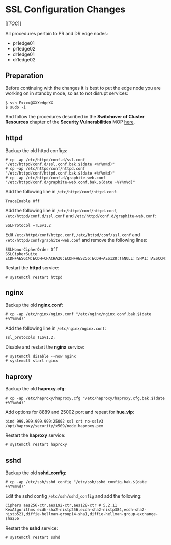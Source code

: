 # SSL Configuration Changes

[[_TOC_]]

All procedures pertain to PR and DR edge nodes:
- pr1edge01
- pr1edge02
- dr1edge01
- dr1edge02

## Preparation

Before continuing with the changes it is best to put the edge node you are
working on in standby mode, so as to not disrupt services:

    $ ssh Exxxx@XXXedgeXX
    $ sudo -i

And follow the procedures described in the **Switchover of Cluster Resources** chapter
of the **Security Vulnerabilities** MOP [here](https://metis.ghi.com/obss/oss/sysadmin-group/mno/cloudera-cluster/-/blob/master/Documentation/MOP/21324_security_vulnerabilities_v3.docx).

## httpd

Backup the old httpd configs:

    # cp –ap /etc/httpd/conf.d/ssl.conf  "/etc/httpd/conf.d/ssl.conf.bak.$(date +%Y%m%d)"
    # cp –ap /etc/httpd/conf/httpd.conf  "/etc/httpd/conf/httpd.conf.bak.$(date +%Y%m%d)"
    # cp -ap /etc/httpd/conf.d/graphite-web.conf "/etc/httpd/conf.d/graphite-web.conf.bak.$(date +%Y%m%d)"

Add the following line in `/etc/httpd/conf/httpd.conf`:

    TraceEnable Off

Add the following line in `/etc/httpd/conf/httpd.conf`, `/etc/httpd/conf.d/ssl.conf`
and `/etc/httpd/conf.d/graphite-web.conf`:

    SSLProtocol +TLSv1.2

Edit `/etc/httpd/conf/httpd.conf`, `/etc/httpd/conf/ssl.conf` and
`/etc/httpd/conf/graphite-web.conf` and remove the following lines:

    SSLHonorCipherOrder Off
    SSLCipherSuite ECDH+AESGCM:ECDH+CHACHA20:ECDH+AES256:ECDH+AES128:!aNULL:!SHA1:!AESCCM:!MD5:!3DES:!DES:!IDEA

Restart the **httpd** service:

    # systemctl restart httpd

## nginx

Backup the old **nginx.conf**:

    # cp -ap /etc/nginx/nginx.conf "/etc/nginx/nginx.conf.bak.$(date +%Y%m%d)"

Add the following line in `/etc/nginx/nginx.conf`:

    ssl_protocols TLSv1.2;

Disable and restart the **nginx** service:

    # systemctl disable --now nginx
    # systemctl start nginx

## haproxy

Backup the old **haproxy.cfg**:

    # cp -ap /etc/haproxy/haproxy.cfg "/etc/haproxy/haproxy.cfg.bak.$(date +%Y%m%d)"

Add options for 8889 and 25002 port and repeat for **hue_vip**:

    bind 999.999.999.999:25002 ssl crt no-sslv3 /opt/haproxy/security/x509/node.haproxy.pem

Restart the **haproxy** service:

    # systemctl restart haproxy

## sshd

Backup the old **sshd_config**:

    # cp -ap /etc/ssh/sshd_config "/etc/ssh/sshd_config.bak.$(date +%Y%m%d)"

Edit the sshd config `/etc/ssh/sshd_config` and add the following:

    Ciphers aes256-ctr,aes192-ctr,aes128-ctr # 5.2.11
    KexAlgorithms ecdh-sha2-nistp256,ecdh-sha2-nistp384,ecdh-sha2-nistp521,diffie-hellman-group14-sha1,diffie-hellman-group-exchange-sha256

Restart the **sshd** service:

    # systemctl restart sshd
